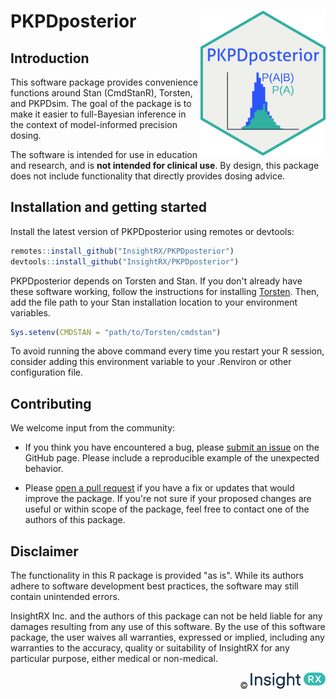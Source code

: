 # PKPDposterior <img src="man/figures/hexsticker.png" align="right" width = "200"/>

## Introduction

This software package provides convenience functions around Stan (CmdStanR), Torsten, and
PKPDsim. The goal of the package is to make it easier to full-Bayesian inference
in the context of model-informed precision dosing.

The software is intended for use in education and research, and is **not
intended for clinical use**. By design, this package does not include
functionality that directly provides dosing advice.

## Installation and getting started

Install the latest version of PKPDposterior using remotes or devtools:

``` r
remotes::install_github("InsightRX/PKPDposterior")
devtools::install_github("InsightRX/PKPDposterior")
```

PKPDposterior depends on Torsten and Stan. If you don't already have these
software working, follow the instructions for installing
[Torsten](https://github.com/metrumresearchgroup/Torsten). Then, add the file
path to your Stan installation location to your environment variables.

```r
Sys.setenv(CMDSTAN = "path/to/Torsten/cmdstan")
```

To avoid running the above command every time you restart your R session, 
consider adding this environment variable to your .Renviron or other 
configuration file.

## Contributing

We welcome input from the community:

- If you think you have encountered a bug, please [submit an issue](https://github.com/InsightRX/PKPDposterior/issues)
on the GitHub page. Please include a reproducible example of the unexpected
behavior.

- Please [open a pull request](https://github.com/InsightRX/PKPDposterior/pulls) if
you have a fix or updates that would improve the package. If you're not sure if
your proposed changes are useful or within scope of the package, feel free to
contact one of the authors of this package.

## Disclaimer

The functionality in this R package is provided "as is". While its authors
adhere to software development best practices, the software may still contain
unintended errors.

InsightRX Inc. and the authors of this package can not be held liable for any
damages resulting from any use of this software. By the use of this software
package, the user waives all warranties, expressed or implied, including any
warranties to the accuracy, quality or suitability of InsightRX for any
particular purpose, either medical or non-medical.


<div align="right">
© <img src="man/figures/insightrx_logo_color.png" alt="InsightRX logo" width="120" />
</div>
